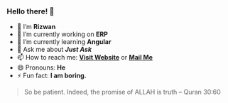 ### Hello there! 👋
- 👋 I’m **Rizwan**
- 🔭 I’m currently working on **ERP**
- 🌱 I’m currently learning **Angular**
- 💬 Ask me about ***Just Ask***
- 📫 How to reach me: **[Visit Website](https://www.imrizwan.in)** or **[Mail Me](rizwan@imrizwan.in)**
- 😄 Pronouns: **He**
- ⚡ Fun fact: **I am boring.**

> So be patient. Indeed, the promise of ALLAH is truth – Quran 30:60